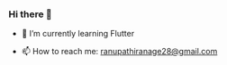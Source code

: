 ### Hi there 👋

- 🌱 I’m currently learning Flutter
<!-- - 👯 I’m looking to collaborate on flutter -->
- 📫 How to reach me: ranupathiranage28@gmail.com

<!--
**Ranu28/Ranu28** is a ✨ _special_ ✨ repository because its `README.md` (this file) appears on your GitHub profile.

Here are some ideas to get you started:

- 🔭 I’m currently working on ...
- 🌱 I’m currently learning React
- 👯 I’m looking to collaborate on flutter
- 🤔 I’m looking for help with ...
- 💬 Ask me about ...
- 📫 How to reach me: 
- 😄 Pronouns: ...
- ⚡ Fun fact: ...
-->
